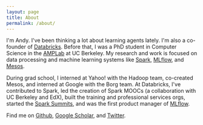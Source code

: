 ```yaml
---
layout: page
title: About
permalink: /about/
---
```


I'm Andy. I've been thinking a lot about learning agents lately. I'm also a co-founder of [Databricks](https://databricks.com/). Before that, I was a PhD student in Computer Science in the [AMPLab](http://amplab.cs.berkeley.edu/about/) at UC Berkeley. My research and work is focused on data processing and machine learning systems like [Spark](https://spark.apache.org/), [MLflow](https://mlflow.org), and [Mesos](http://mesos.apache.org).

During grad school, I interned at Yahoo! with the Hadoop team, co-created Mesos, and interned at Google with the Borg team. At Databricks, I've contributed to Spark, led the creation of Spark MOOCs (a collaboration with UC Berkeley and EdX), built the training and professional services orgs, started the [Spark Summits](https://databricks.com/sparkaisummit), and was the first product manager of [MLflow](http://mlflow.org).

Find me on [Github](https://github.com/andyk), [Google Scholar](http://scholar.google.com/citations?user=0VwIiIsAAAAJ&amp;hl=en), and [Twitter](http://twitter.com/andykonwinski).
